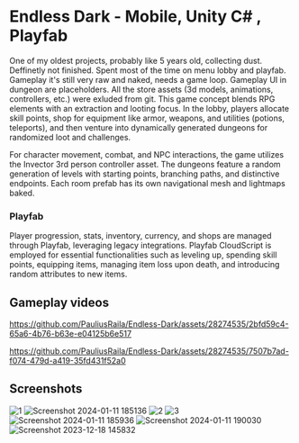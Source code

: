 # Endless Dark - Mobile, Unity C# , Playfab

One of my oldest projects, probably like 5 years old, collecting dust. Deffinetly not finished. Spent most of the time on menu lobby and playfab. Gameplay it's still very raw and naked, needs a game loop. Gameplay UI in dungeon are placeholders. All the store assets (3d models, animations, controllers, etc.) were exluded from git.
This game concept blends RPG elements with an extraction and looting focus. In the lobby, players allocate skill points, shop for equipment like armor, weapons, and utilities (potions, teleports), and then venture into dynamically generated dungeons for randomized loot and challenges.

For character movement, combat, and NPC interactions, the game utilizes the Invector 3rd person controller asset. The dungeons feature a random generation of levels with starting points, branching paths, and distinctive endpoints. 
Each room prefab has its own navigational mesh and lightmaps baked.

### Playfab
Player progression, stats, inventory, currency, and shops are managed through Playfab, leveraging legacy integrations. Playfab CloudScript is employed for essential functionalities such as leveling up, spending skill points, equipping items, managing item loss upon death, and introducing random attributes to new items.



## Gameplay videos
https://github.com/PauliusRaila/Endless-Dark/assets/28274535/2bfd59c4-65a6-4b76-b63e-e04125b6e517

https://github.com/PauliusRaila/Endless-Dark/assets/28274535/7507b7ad-f074-479d-a419-35fd431f52a0

## Screenshots
![1](https://github.com/PauliusRaila/Endless-Dark/assets/28274535/bb79c4fe-61bb-4df9-a116-baf389404522)
![Screenshot 2024-01-11 185136](https://github.com/PauliusRaila/Endless-Dark/assets/28274535/1496912c-0051-4371-9790-d5f4b61d522b)
![2](https://github.com/PauliusRaila/Endless-Dark/assets/28274535/37b9afe6-336c-4043-8df0-bdb8cf88ae11)
![3](https://github.com/PauliusRaila/Endless-Dark/assets/28274535/8adb758b-7edd-4665-95b5-a16464b099f6)
![Screenshot 2024-01-11 185936](https://github.com/PauliusRaila/Endless-Dark/assets/28274535/27830b67-60f8-45e4-b34c-3c3819f83e0a)
![Screenshot 2024-01-11 190030](https://github.com/PauliusRaila/Endless-Dark/assets/28274535/ac6555c8-5f26-455b-b6ba-1591883ce075)
![Screenshot 2023-12-18 145832](https://github.com/PauliusRaila/Endless-Dark/assets/28274535/6408c906-6391-4eb4-b761-25f7525cc711)

